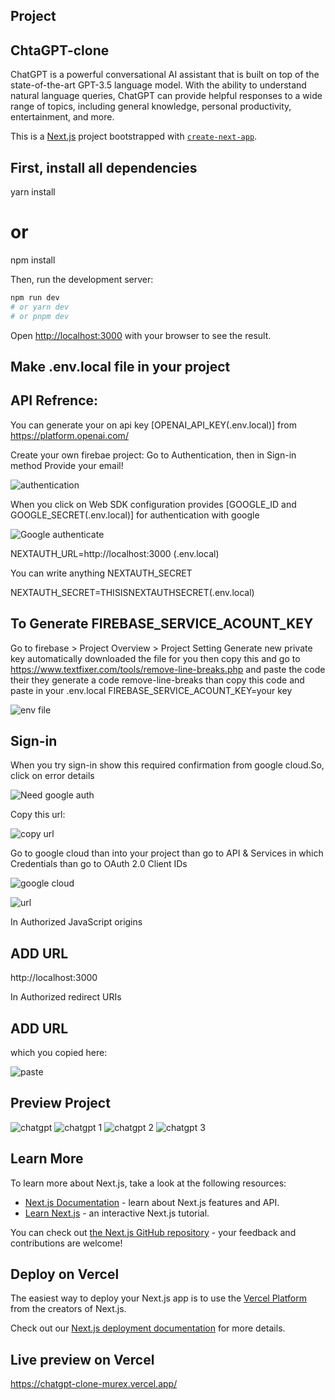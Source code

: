 
## Project

## ChtaGPT-clone

ChatGPT is a powerful conversational AI assistant that is built on top of the state-of-the-art GPT-3.5 language model. With the ability to understand natural language queries, ChatGPT can provide helpful responses to a wide range of topics, including general knowledge, personal productivity, entertainment, and more.

 This is a [Next.js](https://nextjs.org/) project bootstrapped with [`create-next-app`](https://github.com/vercel/next.js/tree/canary/packages/create-next-app). 

## First, install all dependencies

yarn install 
# or 
npm install 

Then, run the development server:
```bash 
npm run dev 
# or yarn dev 
# or pnpm dev
```

Open [http://localhost:3000](http://localhost:3000) with your browser to see the result. 


## Make .env.local file in your project

## API Refrence: 
You can generate your on api key [OPENAI_API_KEY(.env.local)] from https://platform.openai.com/

Create your own firebae project:
Go to Authentication, then in Sign-in method Provide your email! 

![authentication](https://user-images.githubusercontent.com/113031136/235342028-18b73070-358e-4772-b936-d7de6a81000b.jpg) 


When you click on Web SDK configuration provides [GOOGLE_ID and GOOGLE_SECRET(.env.local)] for authentication with google 

![Google authenticate](https://user-images.githubusercontent.com/113031136/235342347-c816da33-ebac-4198-bdb2-7f7583ac0dc3.jpg) 

NEXTAUTH_URL=http://localhost:3000 (.env.local)

You can write anything NEXTAUTH_SECRET 

NEXTAUTH_SECRET=THISISNEXTAUTHSECRET(.env.local) 
## To Generate FIREBASE_SERVICE_ACOUNT_KEY 

Go to firebase > Project Overview > Project Setting Generate new private key automatically downloaded the file for you then copy this and go to https://www.textfixer.com/tools/remove-line-breaks.php and paste the code their they generate a code remove-line-breaks than copy this code and paste in your .env.local  FIREBASE_SERVICE_ACOUNT_KEY=your key 

![env file](https://user-images.githubusercontent.com/113031136/235343338-6ba46f3b-c969-4460-bfda-a1086e1b5c1b.jpg)


## Sign-in 
When you try sign-in show this required confirmation from google cloud.So, click on error details

![Need google auth](https://user-images.githubusercontent.com/113031136/235359372-ffe1f7d5-d12e-4c62-8b72-0a0296432b2e.jpg)

Copy this url:

![copy url](https://user-images.githubusercontent.com/113031136/235359462-de5f21fe-6de0-480f-949e-50c7496c8b27.jpg)

Go to google cloud than into your project than go to API & Services in which Credentials than go to OAuth 2.0 Client IDs

![google cloud](https://user-images.githubusercontent.com/113031136/235359045-ee190319-858f-485f-987a-eef9b2ec332d.jpg)

![url](https://user-images.githubusercontent.com/113031136/235359741-c82ffad1-f0d2-41b7-b063-d51f8338a787.jpg)

In Authorized JavaScript origins
## ADD URL
http://localhost:3000

In Authorized redirect URIs
## ADD URL
which you copied here:

![paste](https://user-images.githubusercontent.com/113031136/235359976-69ef26a8-35f2-4701-86e4-fd87f2e9fdb6.jpg)

## Preview Project 

![chatgpt](https://user-images.githubusercontent.com/113031136/235343569-d7efd6a8-5529-4e23-81d8-a52a9f54462c.jpg) 
![chatgpt 1](https://user-images.githubusercontent.com/113031136/235343579-c40d2c7e-327a-4abe-b22a-ec8e4f870ed4.jpg) 
![chatgpt 2](https://user-images.githubusercontent.com/113031136/235343586-ba86bba5-fe85-41b6-a150-c6c42cb452f6.jpg) 
![chatgpt 3](https://user-images.githubusercontent.com/113031136/235343592-0faeb34a-df57-485e-83e0-ff0b5fb1f83b.jpg)

## Learn More

To learn more about Next.js, take a look at the following resources:

- [Next.js Documentation](https://nextjs.org/docs) - learn about Next.js features and API.
- [Learn Next.js](https://nextjs.org/learn) - an interactive Next.js tutorial.

You can check out [the Next.js GitHub repository](https://github.com/vercel/next.js/) - your feedback and contributions are welcome!

## Deploy on Vercel

The easiest way to deploy your Next.js app is to use the [Vercel Platform](https://vercel.com/new?utm_medium=default-template&filter=next.js&utm_source=create-next-app&utm_campaign=create-next-app-readme) from the creators of Next.js.

Check out our [Next.js deployment documentation](https://nextjs.org/docs/deployment) for more details.

## Live preview on Vercel

https://chatgpt-clone-murex.vercel.app/